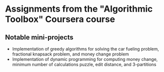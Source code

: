 # Assignments from the "Algorithmic Toolbox" Coursera course

## Notable mini-projects
* Implementation of greedy algorithms for solving the car fueling problem, fractional knapsack problem, and money change problem
* Implementation of dynamic programming for computing money change, minimum number of calculations puzzle, edit distance, and 3-partitions
